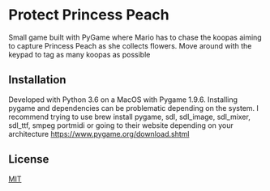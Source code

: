 # Protect Princess Peach 

Small game built with PyGame where Mario has to chase the koopas aiming to capture Princess Peach as she collects flowers. 
Move around with the keypad to tag as many koopas as possible 

## Installation 

Developed with Python 3.6 on a MacOS with Pygame 1.9.6. Installing pygame and dependencies can be problematic depending on the system. I recommend trying to use brew install pygame, sdl, sdl_image, sdl_mixer, sdl_ttf, smpeg portmidi 
or going to their website depending on your architecture https://www.pygame.org/download.shtml 

## License
[MIT](https://choosealicense.com/licenses/mit/)


